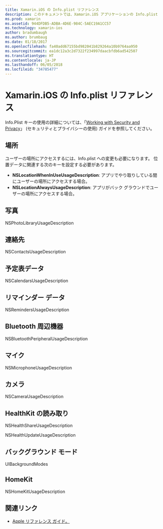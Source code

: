 ```yaml
---
title: Xamarin.iOS の Info.plist リファレンス
description: このドキュメントでは、Xamarin.iOS アプリケーションの Info.plist ファイルで設定できるさまざまなキーと値のペアについて説明します。 これらのキーは、アプリで場所、写真、マイク、カメラへのアクセスなど、特定のタスクを実行する場合に必要です。
ms.prod: xamarin
ms.assetid: 944DFDB5-ADBA-4D6E-984C-5AEC19A1CC57
ms.technology: xamarin-ios
author: bradumbaugh
ms.author: brumbaug
ms.date: 01/18/2017
ms.openlocfilehash: fa40add67155bd982041b829264a10b9764aa950
ms.sourcegitcommit: ea1dc12a3c2d7322f234997daacbfdb6ad542507
ms.translationtype: HT
ms.contentlocale: ja-JP
ms.lasthandoff: 06/05/2018
ms.locfileid: "34785477"
---
```

# <a name="infoplist-reference-for-xamarinios"></a>Xamarin.iOS の Info.plist リファレンス

Info.Plist キーの使用の詳細については、「[Working with Security and Privacy](~/ios/app-fundamentals/security-privacy.md)」 (セキュリティとプライバシーの使用) ガイドを参照してください。 

## <a name="location"></a>場所 

ユーザーの場所にアクセスするには、Info.plist への変更も必要になります。 位置データに関連する次のキーを設定する必要があります。 

* **NSLocationWhenInUseUsageDescription**: アプリでやり取りしている間にユーザーの場所にアクセスする場合。 
* **NSLocationAlwaysUsageDescription**: アプリがバック グラウンドでユーザーの場所にアクセスする場合。

## <a name="photos"></a>写真 

NSPhotoLibraryUsageDescription  

## <a name="contacts"></a>連絡先 

NSContactsUsageDescription 

## <a name="calendar-data"></a>予定表データ 
    
NSCalendarsUsageDescription 

## <a name="reminder-data"></a>リマインダー データ 
    
NSRemindersUsageDescription 

## <a name="bluetooth-peripherals"></a>Bluetooth 周辺機器 
    
NSBluetoothPeripheralUsageDescription 

## <a name="microphone"></a>マイク 

NSMicrophoneUsageDescription 

## <a name="camera"></a>カメラ 
    
NSCameraUsageDescription 

## <a name="reading-healthkit"></a>HealthKit の読み取り  

NSHealthShareUsageDescription 

NSHealthUpdateUsageDescription 

## <a name="background-modes"></a>バックグラウンド モード 
    
UIBackgroundModes 

## <a name="homekit"></a>HomeKit 

NSHomeKitUsageDescription 


## <a name="related-links"></a>関連リンク

- [Apple リファレンス ガイド。](https://developer.apple.com/library/content/documentation/General/Reference/InfoPlistKeyReference/Articles/iPhoneOSKeys.html#//apple_ref/doc/uid/TP40009252-SW10)
